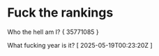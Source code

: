 # Fuck the rankings

Who the hell am I?
{ 35771085 }

What fucking year is it?
[ 2025-05-19T00:23:20Z ]

